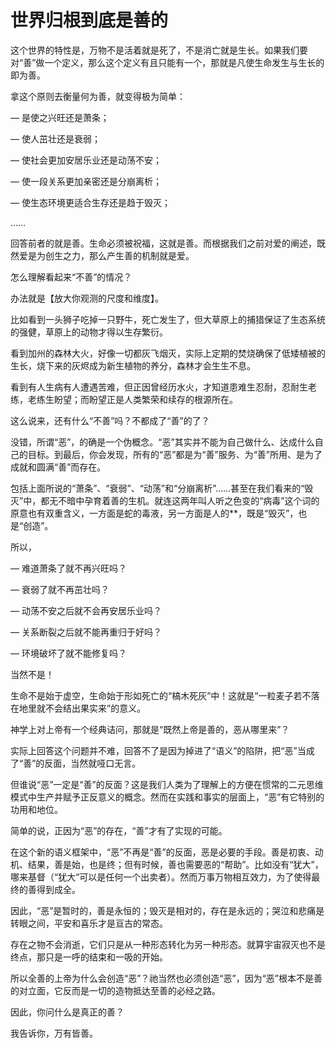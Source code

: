# 世界归根到底是善的

这个世界的特性是，万物不是活着就是死了，不是消亡就是生长。如果我们要对“善”做一个定义，那么这个定义有且只能有一个，那就是凡使生命发生与生长的即为善。

拿这个原则去衡量何为善，就变得极为简单：

— 是使之兴旺还是萧条；

— 使人茁壮还是衰弱；

— 使社会更加安居乐业还是动荡不安；

— 使一段关系更加亲密还是分崩离析；

— 使生态环境更适合生存还是趋于毁灭；

……

回答前者的就是善。生命必须被祝福，这就是善。而根据我们之前对爱的阐述，既然爱是为创生之力，那么产生善的机制就是爱。

怎么理解看起来“不善”的情况？

办法就是【放大你观测的尺度和维度】。

比如看到一头狮子吃掉一只野牛，死亡发生了，但大草原上的捕猎保证了生态系统的强健，草原上的动物才得以生存繁衍。

看到加州的森林大火，好像一切都灰飞烟灭，实际上定期的焚烧确保了低矮植被的生长，烧下来的灰烬成为新生植物的养分，森林才会生生不息。

看到有人生病有人遭遇苦难，但正因曾经历水火，才知道患难生忍耐，忍耐生老练，老练生盼望；而盼望正是人类繁荣和续存的根源所在。

这么说来，还有什么“不善”吗？不都成了“善”的了？

没错，所谓“恶”，的确是一个伪概念。“恶”其实并不能为自己做什么、达成什么自己的目标。到最后，你会发现，所有的“恶”都是为“善”服务、为“善”所用、是为了成就和圆满“善”而存在。

包括上面所说的“萧条”、“衰弱”、“动荡”和“分崩离析”……甚至在我们看来的“毁灭”中，都无不暗中孕育着善的生机。就连这两年叫人听之色变的“病毒”这个词的原意也有双重含义，一方面是蛇的毒液，另一方面是人的**，既是“毁灭”，也是“创造”。

所以，

— 难道萧条了就不再兴旺吗？

— 衰弱了就不再茁壮吗？

— 动荡不安之后就不会再安居乐业吗？

— 关系断裂之后就不能再重归于好吗？

— 环境破坏了就不能修复吗？

当然不是！

生命不是始于虚空，生命始于形如死亡的“槁木死灰”中！这就是“一粒麦子若不落在地里就不会结出果实来”的意义。

神学上对上帝有一个经典诘问，那就是“既然上帝是善的，恶从哪里来”？

实际上回答这个问题并不难，回答不了是因为掉进了“语义”的陷阱，把“恶”当成了“善”的反面，当然就哑口无言。

但谁说“恶”一定是“善”的反面？这是我们人类为了理解上的方便在惯常的二元思维模式中生产并赋予正反意义的概念。然而在实践和事实的层面上，“恶”有它特别的功用和地位。

简单的说，正因为“恶”的存在，“善”才有了实现的可能。

在这个新的语义框架中，“恶”不再是“善”的反面，恶是必要的手段。善是初衷、动机、结果，善是始，也是终；但有时候，善也需要恶的“帮助”。比如没有“犹大”，哪来基督（“犹大”可以是任何一个出卖者）。然而万事万物相互效力，为了使得最终的善得到成全。

因此，“恶”是暂时的，善是永恒的；毁灭是相对的，存在是永远的；哭泣和悲痛是转眼之间，平安和喜乐才是亘古的常态。

存在之物不会消逝，它们只是从一种形态转化为另一种形态。就算宇宙寂灭也不是终点，那只是一呼的结束和一吸的开始。

所以全善的上帝为什么会创造“恶”？祂当然也必须创造“恶”，因为“恶”根本不是善的对立面，它反而是一切的造物抵达至善的必经之路。

因此，你问什么是真正的善？



我告诉你，万有皆善。
